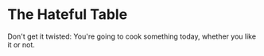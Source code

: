 # The Hateful Table

Don't get it twisted: You're going to cook something today, whether you like it or not.

